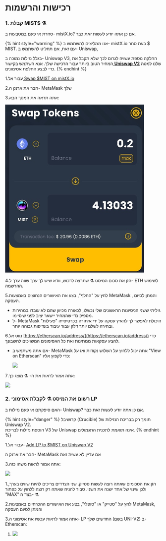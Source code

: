 # רכישות והרשמות

### 1. קבלת MIST$ ⚗️

סחרת אי פעם במטבעות ב- mistX.io? אם כן אתה יודע לעשות זאת כבר.

{% hint style="warning" %}
אנו ממליצים להשתמש ב- mistX.io בעת סחר $ MIST. עם זאת, אם תחליט להשתמש ב- Uniswap,

בגלל נזילות נמוכה ב- Uniswap V3, החלקה נוספת עשויה לגרום לכך שלא תקבל את המחיר הטוב ביותר עבור הרכישה שלך. אנא השתמש בקישור[ **Uniswap V2**](https://app.uniswap.org/#/swap?outputCurrency=0x88acdd2a6425c3faae4bc9650fd7e27e0bebb7ab&use=V2)  שלנו למטה כדי לבצע החלפת אסימונים.
{% endhint %}



1.עבור אל[ ](http://swap.alchemist.wtf/)[Swap $MIST on mistX.io](http://swap.alchemist.wtf/)

2.חבר את ארנק ה- MetaMask שלך

3.אתה תראה את המסך הבא:

 ![](.gitbook/assets/swap%20%282%29%20%282%29%20%282%29%20%281%29.jpg)

 4.הזן את סכום המיסט ⚗️ שתרצה לרכוש, וודא שיש לך ערך שווה ערך ל- ETH לשימוש ההרשמה.

5.לחץ על "החלף", בצע את האישורים הנחוצים באמצעות MetaMask , והמתן לסיום העסקה.

* גיליתי ששני הניסיונות הראשונים שלי נכשלו, לכאורה מכיוון שהם לא עובדו במהירות מספיק כדי שהמחיר יישאר יציב לפני שיסיימו.
* ל- MetaMask היכולת לאפשר לך להאיץ עסקה על ידי איתורה בכרטיסייה "פעילות" ובחירה לשלם יותר דלק עבור עיבוד בעדיפות גבוהה יותר.

6.נווט אל [https://etherscan.io/address/](https://etherscan.io/address/) כדי להציג עסקאות ממתינות ואת כל האסימונים המשויכים לחשבונך.

* אם אתה משתמש ב- MetaMask אתה יכול ללחוץ על השלוש נקודות ואז על "View on Etherscan" כדי לקפוץ אליו:

  ![](https://i.imgur.com/jdzodQP.png)

7.אתה אמור לראות את ה- ⚗️ מוצג כך:

 ![](https://i.imgur.com/bF9wsrg.png)

###  2. רשום את המיסט ⚗️ לקבלת אסימוני LP 

האם סיפקתם אי פעם נזילות ב- Uniswap? אם כן אתה יודע לעשות זאת כבר.

{% hint style="danger" %}
קרושיבל \(Crucible\) תומך רק בבריכת הנזילות של Uniswap V2.  
הוספת נזילות לבריכת V3 של Uniswap אינה תואמת לתכנית התגמולים.
{% endhint %}

1.עבור אל- [Add LP to $MIST on Uniswap V2](https://app.uniswap.org/#/add/v2/0x88acdd2a6425c3faae4bc9650fd7e27e0bebb7ab/ETH)

חבר את ארנק ה- MetaMask אם עדיין לא עשית זאת

3.אתה אמור לראות משהו כזה:

![](https://i.imgur.com/7paIEyF.png)

1.הזן את הסכומים שאתה רוצה לעשות סטייק. שני הצדדים צריכים להיות שווים בערך, ולכן שינוי של אחד ישנה את השני. סביר להניח שאתה רק רוצה ללחוץ על כפתור "MAX" בצד ה- ⚗️

2.לחץ על "סטייק" או "סופלי", בצע את האישורים ההכרחיים באמצעות MetaMask, והמתן לסיום העסקה

3.אתה אמור לראות עכשיו את אסימוני ה- LP החדשים שלך \(בשם UNI-V2\) ב- Etherscan:

1.  ![](https://i.imgur.com/6hAoHGw.png)

## 


